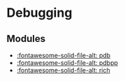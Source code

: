 Debugging
===

Modules
---
- [:fontawesome-solid-file-alt: pdb](pdb.md)
- [:fontawesome-solid-file-alt: pdbpp](pdbpp.md)
- [:fontawesome-solid-file-alt: rich](rich.md)
